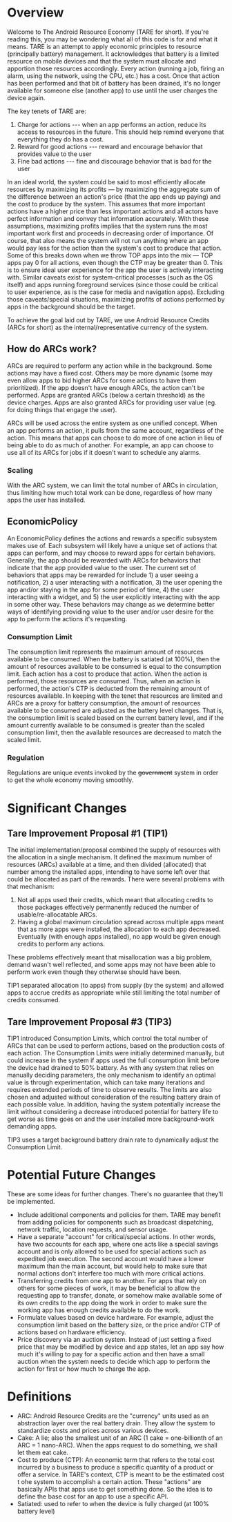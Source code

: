 # Overview

Welcome to The Android Resource Economy (TARE for short). If you're reading this, you may be
wondering what all of this code is for and what it means. TARE is an attempt to apply economic
principles to resource (principally battery) management. It acknowledges that battery is a limited
resource on mobile devices and that the system must allocate and apportion those resources
accordingly. Every action (running a job, firing an alarm, using the network, using the CPU, etc.)
has a cost. Once that action has been performed and that bit of battery has been drained, it's no
longer available for someone else (another app) to use until the user charges the device again.

The key tenets of TARE are:

1. Charge for actions --- when an app performs an action, reduce its access to resources in the
   future. This should help remind everyone that everything they do has a cost.
1. Reward for good actions --- reward and encourage behavior that provides value to the user
1. Fine bad actions --- fine and discourage behavior that is bad for the user

In an ideal world, the system could be said to most efficiently allocate resources by maximizing its
profits &mdash; by maximizing the aggregate sum of the difference between an action's price (that
the app ends up paying) and the cost to produce by the system. This assumes that more important
actions have a higher price than less important actions and all actors have perfect information and
convey that information accurately. With these assumptions, maximizing profits implies that the
system runs the most important work first and proceeds in decreasing order of importance. Of course,
that also means the system will not run anything where an app would pay less for the action than the
system's cost to produce that action. Some of this breaks down when we throw TOP apps into the mix
&mdash; TOP apps pay 0 for all actions, even though the CTP may be greater than 0. This is to ensure
ideal user experience for the app the user is actively interacting with. Similar caveats exist for
system-critical processes (such as the OS itself) and apps running foreground services (since those
could be critical to user experience, as is the case for media and navigation apps). Excluding those
caveats/special situations, maximizing profits of actions performed by apps in the background should
be the target.

To achieve the goal laid out by TARE, we use Android Resource Credits (ARCs for short) as the
internal/representative currency of the system.

## How do ARCs work?

ARCs are required to perform any action while in the background. Some actions may have a fixed cost.
Others may be more dynamic (some may even allow apps to bid higher ARCs for some actions to have
them prioritized). If the app doesn't have enough ARCs, the action can't be performed. Apps are
granted ARCs (below a certain threshold) as the device charges. Apps are also granted ARCs for
providing user value (eg. for doing things that engage the user).

ARCs will be used across the entire system as one unified concept. When an app performs an action,
it pulls from the same account, regardless of the action. This means that apps can choose to do more
of one action in lieu of being able to do as much of another. For example, an app can choose to use
all of its ARCs for jobs if it doesn't want to schedule any alarms.

### Scaling

With the ARC system, we can limit the total number of ARCs in circulation, thus limiting how much
total work can be done, regardless of how many apps the user has installed.

## EconomicPolicy

An EconomicPolicy defines the actions and rewards a specific subsystem makes use of. Each subsystem
will likely have a unique set of actions that apps can perform, and may choose to reward apps for
certain behaviors. Generally, the app should be rewarded with ARCs for behaviors that indicate that
the app provided value to the user. The current set of behaviors that apps may be rewarded for
include 1) a user seeing a notification, 2) a user interacting with a notification, 3) the user
opening the app and/or staying in the app for some period of time, 4) the user interacting with a
widget, and 5) the user explicitly interacting with the app in some other way. These behaviors may
change as we determine better ways of identifying providing value to the user and/or user desire for
the app to perform the actions it's requesting.

### Consumption Limit

The consumption limit represents the maximum amount of resources available to be consumed. When the
battery is satiated (at 100%), then the amount of resources available to be consumed is equal to the
consumption limit. Each action has a cost to produce that action. When the action is performed,
those resources are consumed. Thus, when an action is performed, the action's CTP is deducted from
the remaining amount of resources available. In keeping with the tenet that resources are limited
and ARCs are a proxy for battery consumption, the amount of resources available to be consumed are
adjusted as the battery level changes. That is, the consumption limit is scaled based on the current
battery level, and if the amount currently available to be consumed is greater than the scaled
consumption limit, then the available resources are decreased to match the scaled limit.

### Regulation

Regulations are unique events invoked by the ~~government~~ system in order to get the whole economy
moving smoothly.

# Significant Changes

## Tare Improvement Proposal #1 (TIP1)

The initial implementation/proposal combined the supply of resources with the allocation in a single
mechanism. It defined the maximum number of resources (ARCs) available at a time, and then divided
(allocated) that number among the installed apps, intending to have some left over that could be
allocated as part of the rewards. There were several problems with that mechanism:

1. Not all apps used their credits, which meant that allocating credits to those packages
   effectively permanently reduced the number of usable/re-allocatable ARCs.
1. Having a global maximum circulation spread across multiple apps meant that as more apps were
   installed, the allocation to each app decreased. Eventually (with enough apps installed), no app
   would be given enough credits to perform any actions.

These problems effectively meant that misallocation was a big problem, demand wasn't well reflected,
and some apps may not have been able to perform work even though they otherwise should have been.

TIP1 separated allocation (to apps) from supply (by the system) and
allowed apps to accrue credits as appropriate while still limiting the total number of credits
consumed.

## Tare Improvement Proposal #3 (TIP3)

TIP1 introduced Consumption Limits, which control the total number of ARCs that can be used to
perform actions, based on the production costs of each action. The Consumption Limits were initially
determined manually, but could increase in the system if apps used the full consumption limit before
the device had drained to 50% battery. As with any system that relies on manually deciding
parameters, the only mechanism to identify an optimal value is through experimentation, which can
take many iterations and requires extended periods of time to observe results. The limits are also
chosen and adjusted without consideration of the resulting battery drain of each possible value. In
addition, having the system potentially increase the limit without considering a decrease introduced
potential for battery life to get worse as time goes on and the user installed more background-work
demanding apps.

TIP3 uses a target background battery drain rate to dynamically adjust the Consumption Limit.

# Potential Future Changes

These are some ideas for further changes. There's no guarantee that they'll be implemented.

* Include additional components and policies for them. TARE may benefit from adding policies for
  components such as broadcast dispatching, network traffic, location requests, and sensor usage.
* Have a separate "account" for critical/special actions. In other words, have two accounts for each
  app, where one acts like a special savings account and is only allowed to be used for special
  actions such as expedited job execution. The second account would have a lower maximum than the
  main account, but would help to make sure that normal actions don't interfere too much with more
  critical actions.
* Transferring credits from one app to another. For apps that rely on others for some pieces of
  work, it may be beneficial to allow the requesting app to transfer, donate, or somehow make
  available some of its own credits to the app doing the work in order to make sure the working app
  has enough credits available to do the work.
* Formulate values based on device hardware. For example, adjust the consumption limit based on the
  battery size, or the price and/or CTP of actions based on hardware efficiency.
* Price discovery via an auction system. Instead of just setting a fixed price that may be modified
  by device and app states, let an app say how much it's willing to pay for a specific action and
  then have a small auction when the system needs to decide which app to perform the action for
  first or how much to charge the app.

# Definitions

* ARC: Android Resource Credits are the "currency" units used as an abstraction layer over the real
  battery drain. They allow the system to standardize costs and prices across various devices.
* Cake: A lie; also the smallest unit of an ARC (1 cake = one-billionth of an ARC = 1 nano-ARC).
  When the apps request to do something, we shall let them eat cake.
* Cost to produce (CTP): An economic term that refers to the total cost incurred by a business to
  produce a specific quantity of a product or offer a service. In TARE's context, CTP is meant to be
  the estimated cost t ohe system to accomplish a certain action. These "actions" are basically APIs
  that apps use to get something done. So the idea is to define the base cost for an app to use a
  specific API.
* Satiated: used to refer to when the device is fully charged (at 100% battery level)